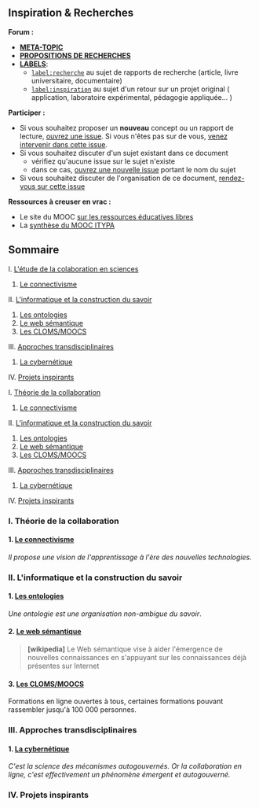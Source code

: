 Inspiration & Recherches
---------------------------------------------------
**Forum :**  
- [**META-TOPIC**](https://github.com/sveinburne/lets-play-science/issues/38)  
- [**PROPOSITIONS DE RECHERCHES**](https://github.com/sveinburne/lets-play-science/issues/32)
- [**LABELS**](https://github.com/sveinburne/lets-play-science/issues/39):
  - [`label:recherche`](https://github.com/sveinburne/lets-play-science/issues?utf8=%E2%9C%93&q=label%3Arecherche) au sujet de rapports de recherche (article, livre universitaire, documentaire)
  - [`label:inspiration`](https://github.com/sveinburne/lets-play-science/issues?utf8=%E2%9C%93&q=label%3Ainspiration+) au sujet d'un retour sur un projet original ( application, laboratoire expérimental, pédagogie appliquée... )

**Participer :**
  - Si vous souhaitez proposer un **nouveau** concept ou un rapport de lecture, [ouvrez une
 issue](https://github.com/sveinburne/lets-play-science/issues/new). Si vous n'êtes pas sur de vous, [venez intervenir dans cette issue](https://github.com/sveinburne/lets-play-science/issues/32).
  - Si vous souhaitez discuter d'un sujet existant dans ce document
    - vérifiez qu'aucune issue sur le sujet n'existe
    - dans ce cas, [ouvrez une nouvelle issue](https://github.com/sveinburne/lets-play-science/issues/new) portant le nom du sujet
  - Si vous souhaitez discuter de l'organisation de ce document, [rendez-vous sur cette issue](https://github.com/sveinburne/lets-play-science/issues/38)

**Ressources à creuser en vrac :**
- Le site du MOOC [sur les ressources éducatives libres](rel2014.mooc.ca/)
- La [synthèse du MOOC ITYPA](https://docs.google.com/document/d/16bkqQ0MT2zF7PaepadjC4-UvNSluQXCRrVf82Kj_QZU/mobilebasic#)

Sommaire
---------------------------------------------------
I. [L'étude de la colaboration en sciences](#I)  

  1. [Le connectivisme](#I.1)  

II. [L'informatique et la construction du savoir](#II)  

  1. [Les ontologies](#II.1)
  2. [Le web sémantique](#II.2)
  3. [Les CLOMS/MOOCS](#II.3)

III. [Approches transdisciplinaires](#III)

  1. [La cybernétique](#III.1)

IV. [Projets inspirants](#IV)



I. [Théorie de la collaboration](#I)  

  1. [Le connectivisme](#I.1)  

II. [L'informatique et la construction du savoir](#II)  

  1. [Les ontologies](#II.1)
  2. [Le web sémantique](#II.2)
  3. [Les CLOMS/MOOCS](#II.3)

III. [Approches transdisciplinaires](#III)

  1. [La cybernétique](#III.1)

IV. [Projets inspirants](#IV)

<a name="I"></a>
### I. Théorie de la collaboration
<a name="I.1"></a>
#### 1. [Le connectivisme](https://fr.wikipedia.org/wiki/Connectivisme)
*Il propose  une vision de l'apprentissage à l'ère des nouvelles technologies.*

<a name="II"></a>
### II. L'informatique et la construction du savoir

<a name="II.1"></a>
#### 1. [Les ontologies](https://fr.wikipedia.org/wiki/Ontologie_%28informatique%29)
*Une ontologie est une organisation non-ambigue du savoir*.
<a name="II.2"></a>
#### 2. [Le web sémantique](https://fr.wikipedia.org/wiki/Web_s%C3%A9mantique)
> **[wikipedia]** Le Web sémantique vise à aider l'émergence de nouvelles connaissances en s'appuyant sur les connaissances déjà présentes sur Internet

<a name="II.3"></a>
#### 3. [Les CLOMS/MOOCS](https://fr.wikipedia.org/wiki/Formation_en_ligne_ouverte_%C3%A0_tous)
Formations en ligne ouvertes à tous, certaines formations pouvant rassembler jusqu'à 100 000 personnes.

<a name="III"></a>
### III. Approches transdisciplinaires

<a name="III.1"></a>
#### 1. [La cybernétique](https://fr.wikipedia.org/wiki/Cybern%C3%A9tique)
*C'est la science des mécanismes autogouvernés. Or la collaboration en ligne, c'est effectivement un phénomène émergent et autogouverné.*

<a name="IV"></a>
### IV. Projets inspirants
